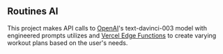 ## Routines AI

This project makes API calls to [OpenAI](https://openai.com/api/)'s text-davinci-003 model with engineered prompts utilizes and [Vercel Edge Functions](https://vercel.com/features/edge-functions) to create varying workout plans based on the user's needs.